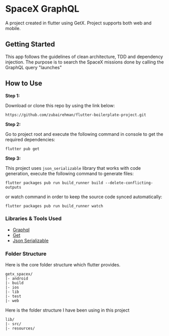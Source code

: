 
# SpaceX GraphQL

A project created in flutter using GetX. Project supports both web and mobile.

## Getting Started

This app follows the guidelines of clean architecture, TDD and dependency injection.
The purpose is to search the SpaceX missions done by calling the GraphQL query "launches"

## How to Use 

**Step 1:**

Download or clone this repo by using the link below:

```
https://github.com/zubairehman/flutter-boilerplate-project.git
```

**Step 2:**

Go to project root and execute the following command in console to get the required dependencies: 

```
flutter pub get 
```

**Step 3:**

This project uses `json_serializable` library that works with code generation, execute the following command to generate files:

```
flutter packages pub run build_runner build --delete-conflicting-outputs
```

or watch command in order to keep the source code synced automatically:

```
flutter packages pub run build_runner watch
```


### Libraries & Tools Used

* [Graphql](https://pub.dev/packages/graphql)
* [Get](https://pub.dev/packages/get)
* [Json Serializable](https://pub.dev/packages/json_serializable)

### Folder Structure
Here is the core folder structure which flutter provides.

```
getx_spacex/
|- android
|- build
|- ios
|- lib
|- test
|- web
```

Here is the folder structure I have been using in this project

```
lib/
|- src/
|- resources/
```